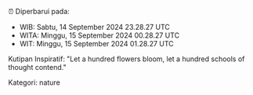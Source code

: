 ⏰ Diperbarui pada:
- WIB: Sabtu, 14 September 2024 23.28.27 UTC
- WITA: Minggu, 15 September 2024 00.28.27 UTC
- WIT: Minggu, 15 September 2024 01.28.27 UTC

Kutipan Inspiratif:
"Let a hundred flowers bloom, let a hundred schools of thought contend."


Kategori: nature

